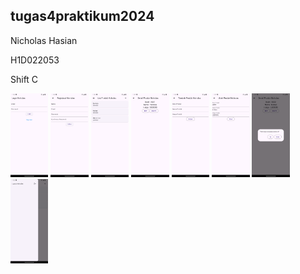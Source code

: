 ## tugas4praktikum2024

Nicholas Hasian

H1D022053

Shift C

 <img src="images/login.png" alt="Tampilan Perkenalan" style="width: 12%;">
 <img src="images/registrasi.png" alt="Tampilan Perkenalan" style="width: 12%;">
 <img src="images/list.png" alt="Tampilan Perkenalan" style="width: 12%;">
 <img src="images/detail.png" alt="Tampilan Perkenalan" style="width: 12%;">
 <img src="images/tambah.png" alt="Tampilan Perkenalan" style="width: 12%;">
 <img src="images/ubah.png" alt="Tampilan Perkenalan" style="width: 12%;">
 <img src="images/hapus.png" alt="Tampilan Perkenalan" style="width: 12%;">
 <img src="images/logout.png" alt="Tampilan Perkenalan" style="width: 12%;">

